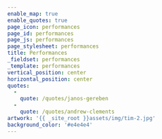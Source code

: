 ```yaml
---
enable_map: true
enable_quotes: true
page_icon: performances
page_id: performances
page_js: performances
page_stylesheet: performances
title: Performances
_fieldset: performances
_template: performances
vertical_position: center
horizontal_position: center
quotes:
  -
    quote: /quotes/janos-gereben
  -
    quote: /quotes/andrew-clements
artwork: '{{ _site_root }}assets/img/tim-2.jpg'
background_color: '#e4e4e4'
---
```












